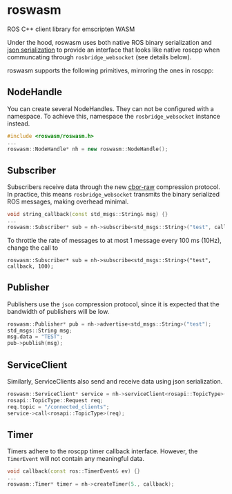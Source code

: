 # roswasm
ROS C++ client library for emscripten WASM


Under the hood, roswasm uses both native ROS binary serialization and [json serialization](https://github.com/nilsbore/roswasm_suite/tree/master/roscpp_json_serialize)
to provide an interface that looks like native roscpp when communcating through
`rosbridge_websocket` (see details below).

roswasm supports the following primitives, mirroring the ones in roscpp:

## NodeHandle

You can create several NodeHandles. They can not be configured with a namespace.
To achieve this, namespace the `rosbridge_websocket` instance instead.
```cpp
#include <roswasm/roswasm.h>
...
roswasm::NodeHandle* nh = new roswasm::NodeHandle();
```

## Subscriber

Subscribers receive data through the new [cbor-raw](https://github.com/RobotWebTools/rosbridge_suite/commit/dc7fcb282d1326d573abe83579cc7d989ae71739)
compression protocol. In practice, this means `rosbridge_websocket` transmits the binary
serialized ROS messages, making overhead minimal.
```cpp
void string_callback(const std_msgs::String& msg) {}
...
roswasm::Subscriber* sub = nh->subscribe<std_msgs::String>("test", callback);
```
To throttle the rate of messages to at most 1 message every 100 ms (10Hz), change the call to
```
roswasm::Subscriber* sub = nh->subscribe<std_msgs::String>("test", callback, 100);
```

## Publisher

Publishers use the `json` compression protocol, since it is expected that the
bandwidth of publishers will be low.
```cpp
roswasm::Publisher* pub = nh->advertise<std_msgs::String>("test");
std_msgs::String msg;
msg.data = "TEST";
pub->publish(msg);
```

## ServiceClient

Similarly, ServiceClients also send and receive data using json serialization.
```cpp
roswasm::ServiceClient* service = nh->serviceClient<rosapi::TopicType>("/rosapi/topic_type", service_callback);
rosapi::TopicType::Request req;
req.topic = "/connected_clients";
service->call<rosapi::TopicType>(req);
```

## Timer

Timers adhere to the roscpp timer callback interface. However, the `TimerEvent` will
not contain any meaningful data.
```cpp
void callback(const ros::TimerEvent& ev) {}
...
roswasm::Timer* timer = nh->createTimer(5., callback);
```
